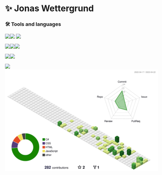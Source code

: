 # ✨ Jonas Wettergrund


### 🛠 Tools and languages
 
 <img height="30px" src="https://cdn.jsdelivr.net/gh/devicons/devicon/icons/csharp/csharp-original.svg" /><img height="30px" src="https://cdn.jsdelivr.net/gh/devicons/devicon/icons/javascript/javascript-original.svg" />
 <img height="30px" src="https://cdn.jsdelivr.net/gh/devicons/devicon/icons/dotnetcore/dotnetcore-plain.svg" />
 
 <img height="30px" src="https://cdn.jsdelivr.net/gh/devicons/devicon/icons/html5/html5-original.svg" /><img height="30px" src="https://cdn.jsdelivr.net/gh/devicons/devicon/icons/css3/css3-original.svg" /><img height="30px" src="https://cdn.jsdelivr.net/gh/devicons/devicon/icons/react/react-original.svg" />
 
 <img height="30px" src="https://cdn.jsdelivr.net/gh/devicons/devicon/icons/microsoftsqlserver/microsoftsqlserver-plain.svg" /><img height="30px" src="https://cdn.jsdelivr.net/gh/devicons/devicon/icons/postgresql/postgresql-original.svg" />
 
 <img height="30px" src="https://cdn.jsdelivr.net/gh/devicons/devicon/icons/github/github-original.svg" />


 <img src="profile-3d-contrib/profile-green-animate.svg" />
 

<!--
**wettergrund/wettergrund** is a ✨ _special_ ✨ repository because its `README.md` (this file) appears on your GitHub profile.

Here are some ideas to get you started:

- 🔭 I’m currently working on ...
- 🌱 I’m currently learning ...
- 👯 I’m looking to collaborate on ...
- 🤔 I’m looking for help with ...
- 💬 Ask me about ...
- 📫 How to reach me: ...
- 😄 Pronouns: ...
- ⚡ Fun fact: ...
-->
